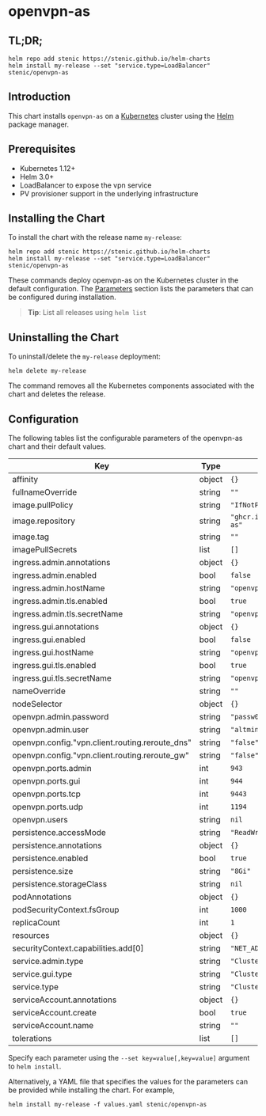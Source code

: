# openvpn-as

## TL;DR;

```console
helm repo add stenic https://stenic.github.io/helm-charts
helm install my-release --set "service.type=LoadBalancer" stenic/openvpn-as
```

## Introduction

This chart installs `openvpn-as` on a [Kubernetes](http://kubernetes.io) cluster using the [Helm](https://helm.sh) package manager.

## Prerequisites

- Kubernetes 1.12+
- Helm 3.0+
- LoadBalancer to expose the vpn service
- PV provisioner support in the underlying infrastructure

## Installing the Chart

To install the chart with the release name `my-release`:

```console
helm repo add stenic https://stenic.github.io/helm-charts
helm install my-release --set "service.type=LoadBalancer" stenic/openvpn-as
```

These commands deploy openvpn-as on the Kubernetes cluster in the default configuration. The [Parameters](#parameters) section lists the parameters that can be configured during installation.

> **Tip**: List all releases using `helm list`

## Uninstalling the Chart

To uninstall/delete the `my-release` deployment:

```console
helm delete my-release
```

The command removes all the Kubernetes components associated with the chart and deletes the release.

## Configuration

The following tables list the configurable parameters of the openvpn-as chart and their default values.

| Key | Type | Default | Description |
|-----|------|---------|-------------|
| affinity | object | `{}` |  |
| fullnameOverride | string | `""` |  |
| image.pullPolicy | string | `"IfNotPresent"` |  |
| image.repository | string | `"ghcr.io/linuxserver/openvpn-as"` |  |
| image.tag | string | `""` |  |
| imagePullSecrets | list | `[]` |  |
| ingress.admin.annotations | object | `{}` |  |
| ingress.admin.enabled | bool | `false` |  |
| ingress.admin.hostName | string | `"openvpn.local"` |  |
| ingress.admin.tls.enabled | bool | `true` |  |
| ingress.admin.tls.secretName | string | `"openvpn-tls"` |  |
| ingress.gui.annotations | object | `{}` |  |
| ingress.gui.enabled | bool | `false` |  |
| ingress.gui.hostName | string | `"openvpn.local"` |  |
| ingress.gui.tls.enabled | bool | `true` |  |
| ingress.gui.tls.secretName | string | `"openvpn-tls"` |  |
| nameOverride | string | `""` |  |
| nodeSelector | object | `{}` |  |
| openvpn.admin.password | string | `"passw0rd"` |  |
| openvpn.admin.user | string | `"altmin"` |  |
| openvpn.config."vpn.client.routing.reroute_dns" | string | `"false"` |  |
| openvpn.config."vpn.client.routing.reroute_gw" | string | `"false"` |  |
| openvpn.ports.admin | int | `943` |  |
| openvpn.ports.gui | int | `944` |  |
| openvpn.ports.tcp | int | `9443` |  |
| openvpn.ports.udp | int | `1194` |  |
| openvpn.users | string | `nil` |  |
| persistence.accessMode | string | `"ReadWriteOnce"` |  |
| persistence.annotations | object | `{}` |  |
| persistence.enabled | bool | `true` |  |
| persistence.size | string | `"8Gi"` |  |
| persistence.storageClass | string | `nil` |  |
| podAnnotations | object | `{}` |  |
| podSecurityContext.fsGroup | int | `1000` |  |
| replicaCount | int | `1` |  |
| resources | object | `{}` |  |
| securityContext.capabilities.add[0] | string | `"NET_ADMIN"` |  |
| service.admin.type | string | `"ClusterIP"` |  |
| service.gui.type | string | `"ClusterIP"` |  |
| service.type | string | `"ClusterIP"` |  |
| serviceAccount.annotations | object | `{}` |  |
| serviceAccount.create | bool | `true` |  |
| serviceAccount.name | string | `""` |  |
| tolerations | list | `[]` |  |

Specify each parameter using the `--set key=value[,key=value]` argument to `helm install`.

Alternatively, a YAML file that specifies the values for the parameters can be provided while installing the chart. For example,

```console
helm install my-release -f values.yaml stenic/openvpn-as
```
